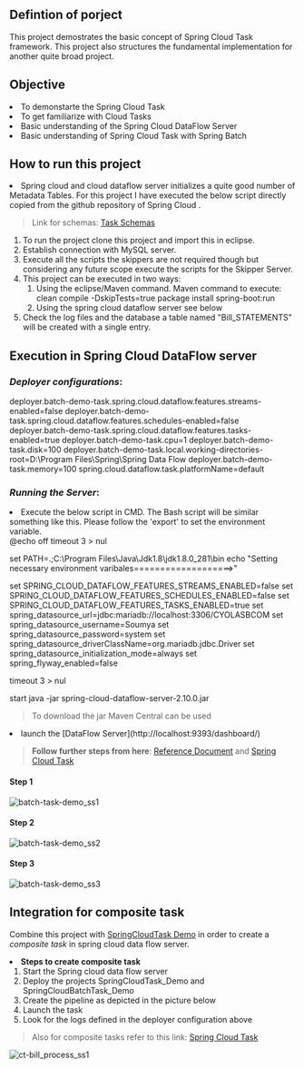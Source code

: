 ## Defintion of porject
This project demostrates the basic concept of Spring Cloud Task framework. This project also structures the fundamental implementation for another quite broad project.

## Objective
<li>To demonstarte the Spring Cloud Task </li>
<li>To get familiarize with Cloud Tasks </li>
<li>Basic understanding of the Spring Cloud DataFlow Server</li>
<li> Basic understanding of Spring Cloud Task with Spring Batch</li>

## **How to run this project**
<li>Spring cloud and cloud dataflow server initializes a quite good number of Metadata Tables. For this project I have executed the below script directly copied from the github repository of Spring Cloud .</li>

> Link for schemas: [Task Schemas](https://github.com/spring-cloud/spring-cloud-dataflow/tree/main/spring-cloud-dataflow-server-core/src/main/resources/schemas)

<ol>
<li> To run the project clone this project and import this in eclipse.
<li>Establish connection with MySQL server.
<li> Execute all the scripts the skippers are not required though but considering any future scope execute the scripts for the Skipper Server.
<li> This project can be executed in two ways:
<ol>
<li>Using the eclipse/Maven command.
Maven command to execute: clean compile -DskipTests=true package install spring-boot:run
<li>Using the spring cloud dataflow server see below
</ol>
<li> Check the log files and the database a table named "Bill_STATEMENTS" will be created with a single entry.
</ol>

## **Execution in Spring Cloud DataFlow server**
### _Deployer configurations_:
deployer.batch-demo-task.spring.cloud.dataflow.features.streams-enabled=false
deployer.batch-demo-task.spring.cloud.dataflow.features.schedules-enabled=false
deployer.batch-demo-task.spring.cloud.dataflow.features.tasks-enabled=true
deployer.batch-demo-task.cpu=1
deployer.batch-demo-task.disk=100
deployer.batch-demo-task.local.working-directories-root=D:\Program Files\Spring\Spring Data Flow
deployer.batch-demo-task.memory=100
spring.cloud.dataflow.task.platformName=default

### _Running the Server_:
<li>Execute the below script in CMD. The Bash script will be similar something like this. Please follow the 'export' to set the environment variable.</li>
 @echo off
timeout 3 > nul

set PATH=.;C:\Program Files\Java\Jdk1.8\jdk1.8.0_281\bin
echo "Setting necessary environment varibales===================>"

set SPRING_CLOUD_DATAFLOW_FEATURES_STREAMS_ENABLED=false
set SPRING_CLOUD_DATAFLOW_FEATURES_SCHEDULES_ENABLED=false
set SPRING_CLOUD_DATAFLOW_FEATURES_TASKS_ENABLED=true
set spring_datasource_url=jdbc:mariadb://localhost:3306/CYOLASBCOM
set spring_datasource_username=Soumya
set spring_datasource_password=system
set spring_datasource_driverClassName=org.mariadb.jdbc.Driver
set spring_datasource_initialization_mode=always
set spring_flyway_enabled=false

timeout 3 > nul

start java -jar spring-cloud-dataflow-server-2.10.0.jar

> To download the jar Maven Central can be used

<li> 
launch the [DataFlow Server](http://localhost:9393/dashboard/)</li>

>**Follow further steps from here**: [Reference Document](https://dataflow.spring.io/docs/batch-developer-guides/)
and [Spring Cloud Task](https://docs.spring.io/spring-cloud-task/docs/2.4.5/reference/html/)

#### Step 1
![batch-task-demo_ss1](https://user-images.githubusercontent.com/69466192/212487783-3d4fca15-2ee6-4e4a-8499-6e92b28c0ec0.JPG)

#### Step 2
![batch-task-demo_ss2](https://user-images.githubusercontent.com/69466192/212487789-1b6233f0-102b-41ac-8802-baa71369115d.JPG)

#### Step 3
![batch-task-demo_ss3](https://user-images.githubusercontent.com/69466192/212487792-8af4b52f-63b9-4c82-8f7f-d434a55f3897.JPG)

## **Integration for composite task**
Combine this project  with [SpringCloudTask Demo](https://github.com/KlystronOp-soumya/Java_Spring_SpringBoot/blob/SpringCloudTask_Demo) in order to create a _composite task_ in spring cloud data flow server.

<li> <b>Steps to create composite task</b>
<ol>
<li>Start the Spring cloud data flow server</li>
<li>Deploy the projects SpringCloudTask_Demo and SpringCloudBatchTask_Demo</li>
<li>Create the pipeline as depicted in the picture below</li>
<li>Launch the task</li>
<li>Look for the logs defined in the deployer configuration above
</ol>

> Also for composite tasks refer to this link:
[Spring Cloud Task](https://docs.spring.io/spring-cloud-task/docs/2.4.5/reference/html/)

![ct-bill_process_ss1](https://user-images.githubusercontent.com/69466192/212487802-37b77691-c0e8-4f6a-9810-f0616c0560bb.JPG)

